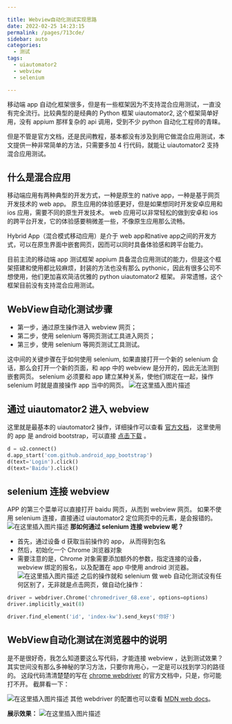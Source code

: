 ```yaml
---

title: Webview自动化测试实现思路
date: 2022-02-25 14:23:15
permalink: /pages/713cde/
sidebar: auto
categories:
  - 测试
tags:
  - uiautomator2
  - webview
  - selenium

---
```


移动端 app 自动化框架很多，但是有一些框架因为不支持混合应用测试，一直没有完全流行。比较典型的是经典的 Python 框架 uiautomator2, 这个框架简单好用，没有 appium 那样复杂的 api 调用，受到不少 python 自动化工程师的青睐。

但是不管是官方文档，还是民间教程，基本都没有涉及到用它做混合应用测试，本文提供一种非常简单的方法，只需要多加 4 行代码，就能让 uiautomator2 支持混合应用测试。

## 什么是混合应用

移动端应用有两种典型的开发方式，一种是原生的 native app，一种是基于网页开发技术的 web app。 原生应用的体验感更好，但是如果想同时开发安卓应用和 ios 应用，需要不同的原生开发技术。 web 应用可以非常轻松的做到安卓和 ios 的跨平台开发，它的体验感要稍微差一些，不像原生应用那么流畅。

Hybrid App（混合模式移动应用）是介于 web app和native app之间的开发方式，可以在原生界面中嵌套网页，因而可以同时具备体验感和跨平台能力。

目前主流的移动端 app 测试框架 appium 具备混合应用测试的能力，但是这个框架搭建和使用都比较麻烦，封装的方法也没有那么 pythonic，因此有很多公司不想使用，他们更加喜欢简洁优雅的 python uiautomator2 框架。 非常遗憾，这个框架目前没有支持混合应用测试。

## WebView自动化测试步骤

- 第一步，通过原生操作进入 webview 网页；
- 第二步，使用 selenium 等网页测试工具进入网页；
- 第三步，使用 selenium 等网页测试工具测试。

这中间的关键步骤在于如何使用 selenium, 如果直接打开一个新的 selenium 会话，那么会打开一个新的页面，和 app 中的 webview 是分开的，因此无法测到嵌套网页。 selenium 必须要和 app 建立某种关系，使他们绑定在一起，操作 selenium 时就是直接操作 app 当中的网页。
![在这里插入图片描述](https://img-blog.csdnimg.cn/885364bc37aa40e490890755bf19a3f1.png)

## 通过 uiautomator2 进入 webview

这里就是最基本的 uiautomator2 操作，详细操作可以查看 [官方文档](https://github.com/openatx/uiautomator2)， 这里使用的 app 是 android bootstrap，可以直接 [点击下载](https://npmcdn.com/android-app-bootstrap@latest/android_app_bootstrap/build/outputs/apk/android_app_bootstrap-debug.apk) 。

```python
d = u2.connect()
d.app_start('com.github.android_app_bootstrap')
d(text='Login').click()
d(text='Baidu').click()
```

## selenium 连接 webview

APP 的第三个菜单可以直接打开 baidu 网页，从而到 webview 网页。 如果不使用 selenium 连接，直接通过 uiautomator2 定位网页中的元素，是会报错的。
![在这里插入图片描述](https://img-blog.csdnimg.cn/df517487e4d448e7a00e323fd70a8195.png)
**那如何通过 selenium 连接 webview 呢？**

- 首先，通过设备 d 获取当前操作的 app， 从而得到包名
- 然后，初始化一个 Chrome 浏览器对象
- 需要注意的是，Chrome 对象需要添加额外的参数，指定连接的设备，webview 绑定的报名，以及配置在 app 中使用 android 浏览器。
  ![在这里插入图片描述](https://img-blog.csdnimg.cn/c295d8b96270430c904d34df0678a61a.png)
  之后的操作就和 selenium 做 web 自动化测试没有任何区别了，无非就是点击网页，做自动化操作：

```python
driver = webdriver.Chrome('chromedriver_68.exe', options=options)
driver.implicitly_wait(8)

driver.find_element('id', 'index-kw').send_keys('你好')
```

## WebView自动化测试在浏览器中的说明

是不是很好奇，我怎么知道要这么写代码，才能连接 webview ，达到测试效果？ 其实世间没有那么多神秘的学习方法，只要你肯用心，一定是可以找到学习的路径的。 这段代码清清楚楚的写在 [chrome webdriver](https://sites.google.com/a/chromium.org/chromedriver/getting-started/getting-started---android) 的官方文档中，只是，你可能打不开。 截屏看一下：

![在这里插入图片描述](https://img-blog.csdnimg.cn/1aa381418fb747f0a93d028fea64e039.png)
其他 webdriver 的配置也可以查看 [MDN web docs](https://developer.mozilla.org/en-US/docs/Web/WebDriver/Capabilities)。

**展示效果：**
![在这里插入图片描述](https://img-blog.csdnimg.cn/af3be9006efd42f5899d14fa88880548.gif)
